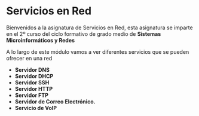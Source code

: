 # Servicios en Red

Bienvenidos a la asignatura de Servicios en Red, esta asignatura se imparte en el 2º curso del ciclo formativo de grado medio de **Sistemas Microinformáticos y Redes**

A lo largo de este módulo vamos a ver diferentes servicios que se pueden ofrecer en una red

- **Servidor DNS**
- **Servidor DHCP**
- **Servidor SSH**
- **Servidor HTTP**
- **Servidor FTP**
- **Servidor de Correo Electrónico.**
- **Servicio de VoIP**
